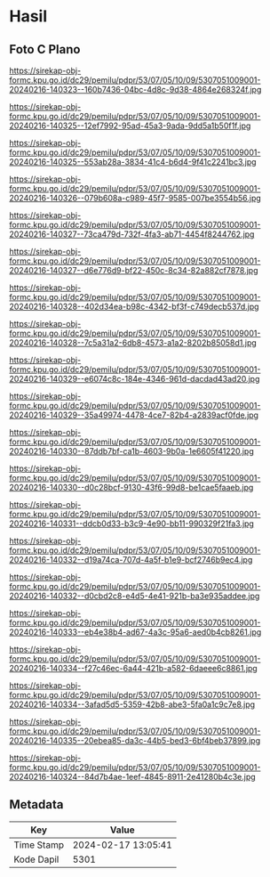 # Hasil

## Foto C Plano

https://sirekap-obj-formc.kpu.go.id/dc29/pemilu/pdpr/53/07/05/10/09/5307051009001-20240216-140323--160b7436-04bc-4d8c-9d38-4864e268324f.jpg

https://sirekap-obj-formc.kpu.go.id/dc29/pemilu/pdpr/53/07/05/10/09/5307051009001-20240216-140325--12ef7992-95ad-45a3-9ada-9dd5a1b50f1f.jpg

https://sirekap-obj-formc.kpu.go.id/dc29/pemilu/pdpr/53/07/05/10/09/5307051009001-20240216-140325--553ab28a-3834-41c4-b6d4-9f41c2241bc3.jpg

https://sirekap-obj-formc.kpu.go.id/dc29/pemilu/pdpr/53/07/05/10/09/5307051009001-20240216-140326--079b608a-c989-45f7-9585-007be3554b56.jpg

https://sirekap-obj-formc.kpu.go.id/dc29/pemilu/pdpr/53/07/05/10/09/5307051009001-20240216-140327--73ca479d-732f-4fa3-ab71-4454f8244762.jpg

https://sirekap-obj-formc.kpu.go.id/dc29/pemilu/pdpr/53/07/05/10/09/5307051009001-20240216-140327--d6e776d9-bf22-450c-8c34-82a882cf7878.jpg

https://sirekap-obj-formc.kpu.go.id/dc29/pemilu/pdpr/53/07/05/10/09/5307051009001-20240216-140328--402d34ea-b98c-4342-bf3f-c749decb537d.jpg

https://sirekap-obj-formc.kpu.go.id/dc29/pemilu/pdpr/53/07/05/10/09/5307051009001-20240216-140328--7c5a31a2-6db8-4573-a1a2-8202b85058d1.jpg

https://sirekap-obj-formc.kpu.go.id/dc29/pemilu/pdpr/53/07/05/10/09/5307051009001-20240216-140329--e6074c8c-184e-4346-961d-dacdad43ad20.jpg

https://sirekap-obj-formc.kpu.go.id/dc29/pemilu/pdpr/53/07/05/10/09/5307051009001-20240216-140329--35a49974-4478-4ce7-82b4-a2839acf0fde.jpg

https://sirekap-obj-formc.kpu.go.id/dc29/pemilu/pdpr/53/07/05/10/09/5307051009001-20240216-140330--87ddb7bf-ca1b-4603-9b0a-1e6605f41220.jpg

https://sirekap-obj-formc.kpu.go.id/dc29/pemilu/pdpr/53/07/05/10/09/5307051009001-20240216-140330--d0c28bcf-9130-43f6-99d8-be1cae5faaeb.jpg

https://sirekap-obj-formc.kpu.go.id/dc29/pemilu/pdpr/53/07/05/10/09/5307051009001-20240216-140331--ddcb0d33-b3c9-4e90-bb11-990329f21fa3.jpg

https://sirekap-obj-formc.kpu.go.id/dc29/pemilu/pdpr/53/07/05/10/09/5307051009001-20240216-140332--d19a74ca-707d-4a5f-b1e9-bcf2746b9ec4.jpg

https://sirekap-obj-formc.kpu.go.id/dc29/pemilu/pdpr/53/07/05/10/09/5307051009001-20240216-140332--d0cbd2c8-e4d5-4e41-921b-ba3e935addee.jpg

https://sirekap-obj-formc.kpu.go.id/dc29/pemilu/pdpr/53/07/05/10/09/5307051009001-20240216-140333--eb4e38b4-ad67-4a3c-95a6-aed0b4cb8261.jpg

https://sirekap-obj-formc.kpu.go.id/dc29/pemilu/pdpr/53/07/05/10/09/5307051009001-20240216-140334--f27c46ec-6a44-421b-a582-6daeee6c8861.jpg

https://sirekap-obj-formc.kpu.go.id/dc29/pemilu/pdpr/53/07/05/10/09/5307051009001-20240216-140334--3afad5d5-5359-42b8-abe3-5fa0a1c9c7e8.jpg

https://sirekap-obj-formc.kpu.go.id/dc29/pemilu/pdpr/53/07/05/10/09/5307051009001-20240216-140335--20ebea85-da3c-44b5-bed3-6bf4beb37899.jpg

https://sirekap-obj-formc.kpu.go.id/dc29/pemilu/pdpr/53/07/05/10/09/5307051009001-20240216-140324--84d7b4ae-1eef-4845-8911-2e41280b4c3e.jpg


## Metadata

| Key        | Value               |
| ---------- | ------------------- |
| Time Stamp | 2024-02-17 13:05:41 |
| Kode Dapil | 5301                |



